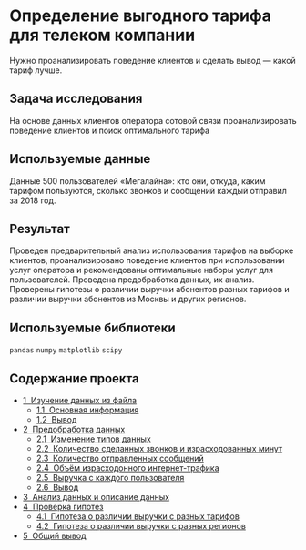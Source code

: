 #  Определение выгодного тарифа для телеком компании
Нужно проанализировать поведение клиентов и сделать вывод — какой тариф лучше.

## Задача исследования
На основе данных клиентов оператора сотовой связи проанализировать поведение клиентов и поиск оптимального тарифа
## Используемые данные 
Данные 500 пользователей «Мегалайна»: кто они, откуда, каким тарифом пользуются, сколько звонков и сообщений каждый отправил за 2018 год.
## Результат
Проведен предварительный анализ использования тарифов на выборке клиентов, проанализировано поведение клиентов при использовании услуг оператора и рекомендованы оптимальные наборы услуг для пользователей. Проведена предобработка данных, их анализ. Проверены гипотезы о различии выручки абонентов разных тарифов и различии выручки абонентов из Москвы и других регионов.
## Используемые библиотеки
`pandas` `numpy` `matplotlib` `scipy`
## Содержание проекта
<div class="toc"><ul class="toc-item"><li><span><a href="#Изучение-данных-из-файла" data-toc-modified-id="Изучение-данных-из-файла-1"><span class="toc-item-num">1&nbsp;&nbsp;</span>Изучение данных из файла</a></span><ul class="toc-item"><li><span><a href="#Основная-информация" data-toc-modified-id="Основная-информация-1.1"><span class="toc-item-num">1.1&nbsp;&nbsp;</span>Основная информация</a></span></li><li><span><a href="#Вывод" data-toc-modified-id="Вывод-1.2"><span class="toc-item-num">1.2&nbsp;&nbsp;</span>Вывод</a></span></li></ul></li><li><span><a href="#Предобработка-данных" data-toc-modified-id="Предобработка-данных-2"><span class="toc-item-num">2&nbsp;&nbsp;</span>Предобработка данных</a></span><ul class="toc-item"><li><span><a href="#Изменение-типов-данных" data-toc-modified-id="Изменение-типов-данных-2.1"><span class="toc-item-num">2.1&nbsp;&nbsp;</span>Изменение типов данных</a></span></li><li><span><a href="#Количество-сделанных-звонков-и-израсходованных-минут" data-toc-modified-id="Количество-сделанных-звонков-и-израсходованных-минут-2.2"><span class="toc-item-num">2.2&nbsp;&nbsp;</span>Количество сделанных звонков и израсходованных минут</a></span></li><li><span><a href="#Количество-отправленных-сообщений" data-toc-modified-id="Количество-отправленных-сообщений-2.3"><span class="toc-item-num">2.3&nbsp;&nbsp;</span>Количество отправленных сообщений</a></span></li><li><span><a href="#Объём-израсходонного-интернет-трафика" data-toc-modified-id="Объём-израсходонного-интернет-трафика-2.4"><span class="toc-item-num">2.4&nbsp;&nbsp;</span>Объём израсходонного интернет-трафика</a></span></li><li><span><a href="#Выручка-с-каждого-пользователя" data-toc-modified-id="Выручка-с-каждого-пользователя-2.5"><span class="toc-item-num">2.5&nbsp;&nbsp;</span>Выручка с каждого пользователя</a></span></li><li><span><a href="#Вывод" data-toc-modified-id="Вывод-2.6"><span class="toc-item-num">2.6&nbsp;&nbsp;</span>Вывод</a></span></li></ul></li><li><span><a href="#Анализ-данных-и-описание-данных" data-toc-modified-id="Анализ-данных-и-описание-данных-3"><span class="toc-item-num">3&nbsp;&nbsp;</span>Анализ данных и описание данных</a></span></li><li><span><a href="#Проверка-гипотез" data-toc-modified-id="Проверка-гипотез-4"><span class="toc-item-num">4&nbsp;&nbsp;</span>Проверка гипотез</a></span><ul class="toc-item"><li><span><a href="#Гипотеза-о-различии-выручки-с-разных-тарифов" data-toc-modified-id="Гипотеза-о-различии-выручки-с-разных-тарифов-4.1"><span class="toc-item-num">4.1&nbsp;&nbsp;</span>Гипотеза о различии выручки с разных тарифов</a></span></li><li><span><a href="#Гипотеза-о-различии-выручки-с-разных-регионов" data-toc-modified-id="Гипотеза-о-различии-выручки-с-разных-регионов-4.2"><span class="toc-item-num">4.2&nbsp;&nbsp;</span>Гипотеза о различии выручки с разных регионов</a></span></li></ul></li><li><span><a href="#Общий-вывод" data-toc-modified-id="Общий-вывод-5"><span class="toc-item-num">5&nbsp;&nbsp;</span>Общий вывод</a></span></li></ul></div>
